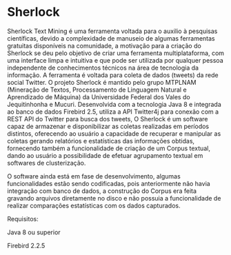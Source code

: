 # Sherlock

Sherlock Text Mining é uma ferramenta voltada para o auxilio à pesquisas científicas, devido a complexidade de manuseio de algumas ferramentas gratuitas disponíveis na comunidade, a motivação para a criação do Sherlock se deu pelo objetivo de criar uma ferramenta multiplataforma, com uma interface limpa e intuitiva e que pode ser utilizada por qualquer pessoa independente de conhecimentos técnicos na área de tecnologia da informação. A ferramenta é voltada para coleta de dados (tweets) da rede social Twitter. O projeto Sherlock é mantido pelo grupo MTPLNAM (Mineração de Textos, Processamento de Linguagem Natural e Aprendizado de Máquina) da Universidade Federal dos Vales do Jequitinhonha e Mucuri. Desenvolvida com a tecnologia Java 8 e integrada ao banco de dados Firebird 2.5, utiliza a API Twitter4j para conexão com a REST API do Twitter para busca dos tweets, O Sherlock é um software capaz de armazenar e disponibilizar as coletas realizadas em períodos distintos, oferecendo ao usuário a capacidade de recuperar e manipular as coletas gerando relatórios e estatísticas das informações obtidas, fornecendo também a funcionalidade de criação de um Corpus textual, dando ao usuário a possibilidade de efetuar agrupamento textual em softwares de clusterização.

O software ainda está em fase de desenvolvimento, algumas funcionalidades estão sendo codificadas, pois anteriormente não havia integração com banco de dados, a construção do Corpus era feita gravando arquivos diretamente no disco e não possuia a funcionalidade de realizar comparações estatísticas com os dados capturados.


Requisitos:

Java 8 ou superior

Firebird 2.2.5



